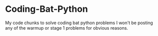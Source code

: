 # Coding-Bat-Python
My code chunks to solve coding bat python problems
I won't be posting any of the warmup or stage 1 problems for obvious reasons.
